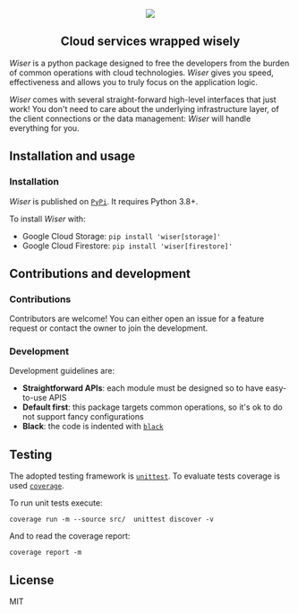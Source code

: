 <p align="center">
    <img src="https://raw.githubusercontent.com/nicolamassarenti/wiser/dev/resources/logo.png" />
</p>
<h2 align="center">Cloud services wrapped wisely</h2>

_Wiser_ is a python package designed to free the developers from the burden of common operations with cloud technologies.
_Wiser_ gives you speed, effectiveness and allows you to truly focus on the application logic.

_Wiser_ comes with several straight-forward high-level interfaces that just work! You don't need to care about the 
underlying infrastructure layer, of the client connections or the data management: _Wiser_ will handle everything for you.

## Installation and usage

### Installation

_Wiser_ is published on [`PyPi`](https://pypi.org/project/wiser/). It requires Python 3.8+.

To install _Wiser_ with:
* Google Cloud Storage: `pip install 'wiser[storage]'`
* Google Cloud Firestore: `pip install 'wiser[firestore]'`


## Contributions and development

### Contributions
Contributors are welcome! You can either open an issue for a feature request or contact the owner to join the development.

### Development
Development guidelines are:

* **Straightforward APIs**: each module must be designed so to have easy-to-use APIS
* **Default first**: this package targets common operations, so it's ok to do not support fancy configurations
* **Black**: the code is indented with [`black`](https://github.com/psf/black)

    
## Testing
The adopted testing framework is [`unittest`](https://docs.python.org/3/library/unittest.html). To evaluate tests coverage is 
used [`coverage`](https://coverage.readthedocs.io/en/6.1.2/). 

To run unit tests execute:
```shell
coverage run -m --source src/  unittest discover -v
```
And to read the coverage report:
```shell
coverage report -m
```
## License

MIT